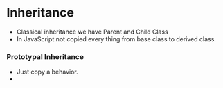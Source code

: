 # Inheritance

- Classical inheritance we have Parent and Child Class
- In JavaScript not copied every thing from base class to derived class.

### Prototypal Inheritance

- Just copy a behavior.
-